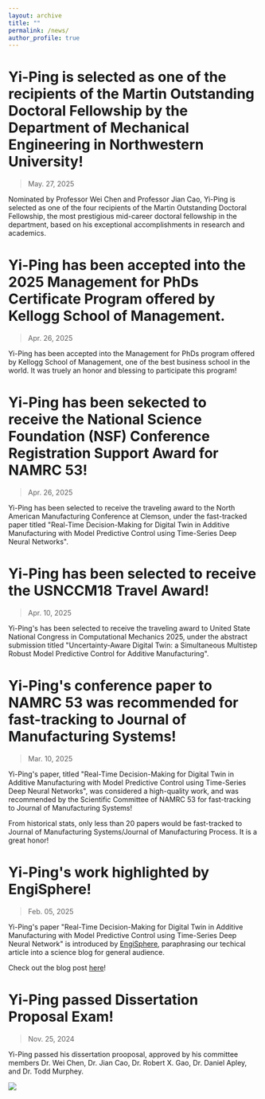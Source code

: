 ```yaml
---
layout: archive
title: ""
permalink: /news/
author_profile: true
---
```



Yi-Ping is selected as one of the recipients of the Martin Outstanding Doctoral Fellowship by the Department of Mechanical Engineering in Northwestern University!
=========

> May. 27, 2025

Nominated by Professor Wei Chen and Professor Jian Cao, Yi-Ping is selected as one of the four recipients of the Martin Outstanding Doctoral Fellowship, the most prestigious mid-career doctoral fellowship in the department, based on his exceptional accomplishments in research and academics. 




Yi-Ping has been accepted into the 2025 Management for PhDs Certificate Program offered by Kellogg School of Management. 
=========

>Apr. 26, 2025

Yi-Ping has been accepted into the Management for PhDs program offered by Kellogg School of Management, one of the best business school in the world. It was truely an honor and blessing to participate this program!



Yi-Ping has been sekected to receive the National Science Foundation (NSF) Conference Registration Support Award for NAMRC 53!
=========

>Apr. 26, 2025

Yi-Ping has been selected to receive the traveling award to the North American Manufacturing Conference at Clemson, under the fast-tracked paper titled "Real-Time Decision-Making for Digital Twin in Additive Manufacturing with Model Predictive Control using Time-Series Deep Neural Networks". 


Yi-Ping has been selected to receive the USNCCM18 Travel Award!
=========

>Apr. 10, 2025

Yi-Ping's has been selected to receive the traveling award to United State National Congress in Computational Mechanics 2025, under the abstract submission titled "Uncertainty-Aware Digital Twin: a Simultaneous Multistep Robust Model Predictive Control for Additive Manufacturing". 



Yi-Ping's conference paper to NAMRC 53 was recommended for fast-tracking to Journal of Manufacturing Systems!
========

> Mar. 10, 2025

Yi-Ping's paper, titled "Real-Time Decision-Making for Digital Twin in Additive Manufacturing with Model Predictive Control using Time-Series Deep Neural Networks", was considered a high-quality work, and was recommended by the Scientific Committee of NAMRC 53 for fast-tracking to Journal of Manufacturing Systems! 

From historical stats, only less than 20 papers would be fast-tracked to Journal of Manufacturing Systems/Journal of Manufacturing Process. It is a great honor!




Yi-Ping's work highlighted by EngiSphere!
=====

> Feb. 05, 2025

Yi-Ping's paper "Real-Time Decision-Making for Digital Twin in Additive Manufacturing with Model Predictive Control using Time-Series Deep Neural Network" is introduced by [EngiSphere](https://engisphere.com/), paraphrasing our techical article into a science blog for general audience. 

Check out the blog post [here](https://engisphere.com/real-time-smart-manufacturing-how-ai-and-digital-twins-are-revolutionizing-additive-manufacturing/)!




Yi-Ping passed Dissertation Proposal Exam!
=====

> Nov. 25, 2024

Yi-Ping passed his dissertation prooposal, approved by his committee members Dr. Wei Chen, Dr. Jian Cao, Dr. Robert X. Gao, Dr. Daniel Apley, and Dr. Todd Murphey. 

<img src="https://yiping514.github.io/chenyp.github.io/images/news_proposal.jpeg">

